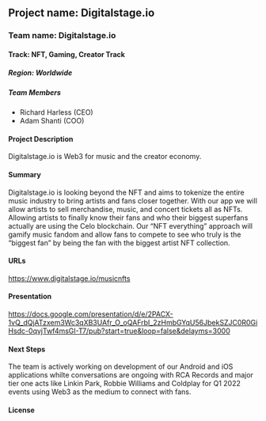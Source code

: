 ## Project name: Digitalstage.io
### Team name: Digitalstage.io
#### Track: NFT, Gaming, Creator Track

##### Region: Worldwide

##### Team Members
 - Richard Harless (CEO)
 - Adam Shanti (COO)

#### Project Description
Digitalstage.io is Web3 for music and the creator economy. 

#### Summary
Digitalstage.io is looking beyond the NFT and aims to tokenize the entire music industry to bring artists and fans closer together.  With our app we will allow artists to sell merchandise, music, and concert tickets all as NFTs.  Allowing artists to finally know their fans and who their biggest superfans actually are using the Celo blockchain.  Our “NFT everything” approach will gamify music fandom and allow fans to compete to see who truly is the “biggest fan” by being the fan with the biggest artist NFT collection.

#### URLs
https://www.digitalstage.io/musicnfts

#### Presentation
https://docs.google.com/presentation/d/e/2PACX-1vQ_dQjATzxem3Wc3qXB3UAfr_O_oQAFrbI_2zHmbGYqU56JbekSZJC0R0GiHsdc-0qvjTwf4msGI-T7/pub?start=true&loop=false&delayms=3000

#### Next Steps
The team is actively working on development of our Android and iOS applications whilte conversations are ongoing with RCA Records and major tier one acts like Linkin Park, Robbie Williams and Coldplay for Q1 2022 events using Web3 as the medium to connect with fans.

<!-- TODO: add -->
#### License

